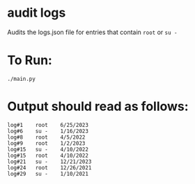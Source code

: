 # audit logs
Audits the logs.json file for entries that contain `root` or `su -`

# To Run:
`./main.py`

# Output should read as follows:
```
log#1 	 root 	 6/25/2023
log#6 	 su - 	 1/16/2023
log#8 	 root 	 4/5/2022
log#9 	 root 	 1/2/2023
log#15 	 su - 	 4/10/2022
log#15 	 root 	 4/10/2022
log#21 	 su - 	 12/21/2023
log#24 	 root 	 12/26/2021
log#29 	 su - 	 1/10/2021
```
